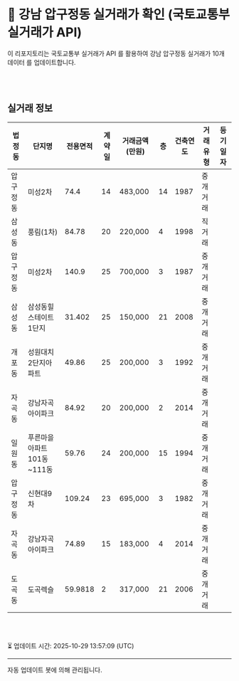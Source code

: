 
# 🚩 강남 압구정동 실거래가 확인 (국토교통부 실거래가 API)

이 리포지토리는 국토교통부 실거래가 API 를 활용하여 강남 압구정동 실거래가 10개 데이터 를 업데이트합니다.

<br>
<br>

## 실거래 정보
| 법정동 | 단지명 | 전용면적 | 계약일 | 거래금액(만원) | 층 | 건축연도 | 거래유형 | 등기일자 |
| --- | --- | --- | --- | --- | --- | --- | --- | --- |
| 압구정동 | 미성2차 | 74.4 | 14 | 483,000 | 14 | 1987 | 중개거래 |  |
| 삼성동 | 풍림(1차) | 84.78 | 20 | 220,000 | 4 | 1998 | 직거래 |  |
| 압구정동 | 미성2차 | 140.9 | 25 | 700,000 | 3 | 1987 | 중개거래 |  |
| 삼성동 | 삼성동힐스테이트 1단지 | 31.402 | 25 | 150,000 | 21 | 2008 | 중개거래 |  |
| 개포동 | 성원대치2단지아파트 | 49.86 | 25 | 200,000 | 3 | 1992 | 중개거래 |  |
| 자곡동 | 강남자곡아이파크 | 84.92 | 20 | 200,000 | 2 | 2014 | 중개거래 |  |
| 일원동 | 푸른마을아파트101동~111동 | 59.76 | 24 | 200,000 | 15 | 1994 | 중개거래 |  |
| 압구정동 | 신현대9차 | 109.24 | 23 | 695,000 | 3 | 1982 | 중개거래 |  |
| 자곡동 | 강남자곡아이파크 | 74.89 | 15 | 183,000 | 4 | 2014 | 중개거래 |  |
| 도곡동 | 도곡렉슬 | 59.9818 | 2 | 317,000 | 21 | 2006 | 중개거래 |  |

<br>
<br>

⏳ 업데이트 시간: 2025-10-29 13:57:09 (UTC)

---
자동 업데이트 봇에 의해 관리됩니다.
    